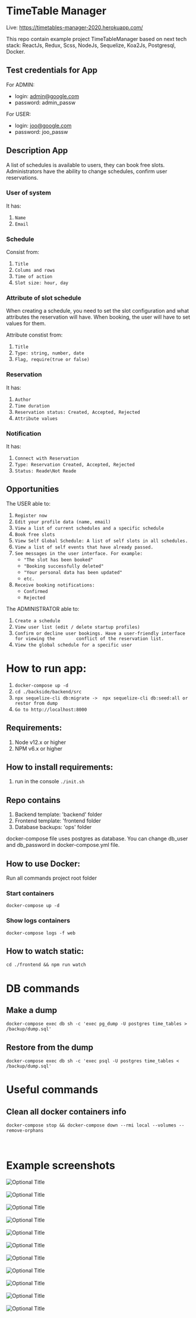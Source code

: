 # TimeTable Manager

Live: https://timetables-manager-2020.herokuapp.com/

This repo contain example project TimeTableManager based on next tech stack:
ReactJs, Redux, Scss, NodeJs, Sequelize, Koa2Js, Postgresql, Docker.

## Test credentials for App
For ADMIN:
* login: admin@google.com 
* password: admin_passw

For USER:
* login: joo@google.com
* password: joo_passw

## Description App

A list of schedules is available to users, they can book free slots.
Administrators have the ability to change schedules, confirm user reservations.

### User of system
It has:
1. `Name`
2. `Email`

### Schedule
Consist from:
1. `Title`
2. `Colums and rows`
3. `Time of action`
4. `Slot size: hour, day`

### Attribute of slot schedule
When creating a schedule, you need to set the slot configuration and what attributes the reservation will have. When booking, the user will have to set values ​​for them.

Attribute constist from:
1. `Title`
2. `Type: string, number, date`
3. `Flag, require(true or false)`

### Reservation
It has:
1. `Author`
2. `Time duration`
3. `Reservation status: Created, Accepted, Rejected`
4. `Attribute values`

### Notification
It has:
1. `Connect with Reservation`
2. `Type: Reservation Created, Accepted, Rejected`
3. `Status: Reade\Not Reade`

## Opportunities
The USER able to:
1. `Register now`
2. `Edit your profile data (name, email)`
3. `View a list of current schedules and a specific schedule`
4. `Book free slots`
5. `View Self Global Schedule: A list of self slots in all schedules.`
6. `View a list of self events that have already passed.`
7. `See messages in the user interface. For example:`
    * `"The slot has been booked"`
    * `"Booking successfully deleted"`
    * `"Your personal data has been updated"`
    * `etc.`
8. `Receive booking notifications:`
    * `Confirmed`
    * `Rejected`

The ADMINISTRATOR able to:
1. `Create a schedule`
2. `View user list (edit / delete startup profiles)`
3. `Confirm or decline user bookings. Have a user-friendly interface for viewing the        conflict of the reservation list.`
4. `View the global schedule for a specific user`



# How to run app:
1. `docker-compose up -d`
2. `cd ./backside/backend/src`
3. `npx sequelize-cli db:migrate ->  npx sequelize-cli db:seed:all or restor from dump`
4. `Go to http://localhost:8000`
<!--  -->
## Requirements:
1. Node v12.x or higher
2. NPM v6.x or higher

## How to install requirements:
1. run in the console `./init.sh`

## Repo contains
1. Backend template: 'backend' folder
2. Frontend template: 'frontend folder
3. Database backups: 'ops' folder

docker-compose file uses postgres as database.
You can change db_user and db_password in docker-compose.yml file.

## How to use Docker:
Run all commands project root folder

### Start containers
`docker-compose up -d`
### Show logs containers
`docker-compose logs -f web`

## How to watch static:
`cd ./frontend && npm run watch`

# DB commands
## Make a dump
`docker-compose exec db sh -c 'exec pg_dump -U postgres time_tables > /backup/dump.sql'`

## Restore from the dump
`docker-compose exec db sh -c 'exec psql -U postgres time_tables < /backup/dump.sql'`

# Useful commands
## Clean all docker containers info
`docker-compose stop && docker-compose down --rmi local --volumes --remove-orphans`

<br />

# Example screenshots

![](./screenshots/Screenshot-1.png?raw=true "Optional Title")
<br /><br />
![](./screenshots/Screenshot-2.png?raw=true "Optional Title")
<br /><br />
![](./screenshots/Screenshot-3.png?raw=true "Optional Title")
<br /><br />
![](./screenshots/Screenshot-4.png?raw=true "Optional Title")
<br /><br />
![](./screenshots/Screenshot-5.png?raw=true "Optional Title")
<br /><br />
![](./screenshots/Screenshot-6.png?raw=true "Optional Title")
<br /><br />
![](./screenshots/Screenshot-7.png?raw=true "Optional Title")
<br /><br />
![](./screenshots/Screenshot-8.png?raw=true "Optional Title")
<br /><br />
![](./screenshots/Screenshot-9.png?raw=true "Optional Title")
<br /><br />
![](./screenshots/Screenshot-10.png?raw=true "Optional Title")
<br /><br />
![](./screenshots/Screenshot-11.png?raw=true "Optional Title")
